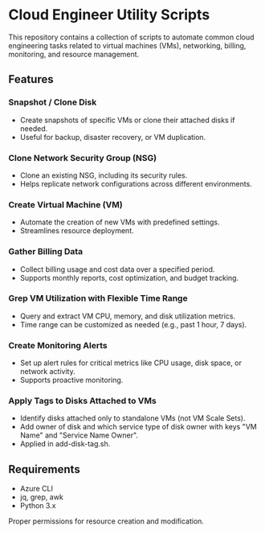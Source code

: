 # Cloud Engineer Utility Scripts
This repository contains a collection of scripts to automate common cloud engineering tasks related to virtual machines (VMs), networking, billing, monitoring, and resource management.

## Features
### Snapshot / Clone Disk
- Create snapshots of specific VMs or clone their attached disks if needed.
- Useful for backup, disaster recovery, or VM duplication.

### Clone Network Security Group (NSG)
- Clone an existing NSG, including its security rules.
- Helps replicate network configurations across different environments.

### Create Virtual Machine (VM)
- Automate the creation of new VMs with predefined settings.
- Streamlines resource deployment.

### Gather Billing Data

- Collect billing usage and cost data over a specified period.
- Supports monthly reports, cost optimization, and budget tracking.

### Grep VM Utilization with Flexible Time Range

- Query and extract VM CPU, memory, and disk utilization metrics.
- Time range can be customized as needed (e.g., past 1 hour, 7 days).

### Create Monitoring Alerts

- Set up alert rules for critical metrics like CPU usage, disk space, or network activity.
- Supports proactive monitoring.

### Apply Tags to Disks Attached to VMs

- Identify disks attached only to standalone VMs (not VM Scale Sets).
- Add owner of disk and which service type of disk owner with keys "VM Name" and "Service Name Owner".
- Applied in add-disk-tag.sh.

## Requirements

- Azure CLI
- jq, grep, awk
- Python 3.x

Proper permissions for resource creation and modification.
